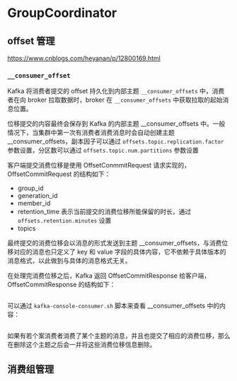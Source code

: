 # GroupCoordinator



## offset 管理

https://www.cnblogs.com/heyanan/p/12800169.html


### `__consumer_offset`

Kafka 将消费者提交的 offset 持久化到内部主题 ```__consumer_offsets``` 中，消费者在向 broker 拉取数据时，broker 在 ```__consumer_offsets``` 中获取拉取的起始消息位置。


位移提交的内容最终会保存到 Kafka 的内部主题 __consumer_offsets 中。一般情况下，当集群中第一次有消费者消费消息时会自动创建主题 __consumer_offsets，副本因子可以通过 ```offsets.topic.replication.factor``` 参数设置，分区数可以通过 ```offsets.topic.num.partitions``` 参数设置

客户端提交消费位移是使用 OffsetConmmitRequest 请求实现的，OffsetCommitRequest 的结构如下：
- group_id
- generation_id
- member_id
- retention_time 表示当前提交的消费位移所能保留的时长，通过 ```offsets.retention.minutes``` 设置
- topics

最终提交的消费位移会以消息的形式发送到主题 __consumer_offsets，与消费位移对应的消息也只定义了 key 和 value 字段的具体内容，它不依赖于具体版本的消息格式，以此做到与具体的消息格式无关。

在处理完消费位移之后，Kafka 返回 OffsetCommitResponse 给客户端，OffsetCommitResponse 的结构如下：
```java
```
可以通过 ```kafka-console-consumer.sh``` 脚本来查看 __consumer_offsets 中的内容：
```shell
```
如果有若个案消费者消费了某个主题的消息，并且也提交了相应的消费位移，那么在删除这个主题之后会一并将这些消费位移信息删除。

## 消费组管理

